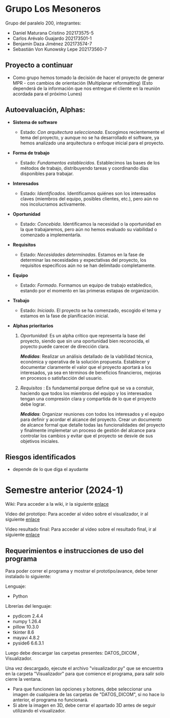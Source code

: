 # Grupo Los Mesoneros

Grupo del paralelo 200, integrantes:

- Daniel Maturana Cristino 202173575-5
- Carlos Arévalo Guajardo 202173501-1
- Benjamín Daza Jiménez 202173574-7
- Sebastián Von Kunowsky Lepe 202173560-7

## Proyecto a continuar
- Como grupo hemos tomado la decisión de hacer el proyecto de generar MPR - con cambios de orientación (Multiplanar reformatting) (Esto dependerá de la información que nos entregue el cliente en la reunión acordada para el próximo Lunes)
## Autoevaluación, Alphas:
* **Sistema de software**
    - Estado: _Con arquitectura seleccionada_. Escogimos recientemente el tema del proyecto, y aunque no se ha desarrollado el software, ya hemos analizado una arquitectura o enfoque inicial para el proyecto.
* **Forma de trabajo**
    - Estado: _Fundamentos establecidos_. Establecimos las bases de los métodos de trabajo, distribuyendo tareas y coordinando días disponibles para trabajar.
* **Interesados**
    - Estado: _Identificados_. Identificamos quiénes son los interesados claves (miembros del equipo, posibles clientes, etc.), pero aún no nos incolucramos activamente. 
* **Oportunidad**
    - Estado: _Concebida_. Identificamos la necesidad o la oportunidad en la que trabajaremos, pero aún no hemos evaluado su viabilidad o comenzado a implementarla.
* **Requisitos**
    - Estado: _Necesidades determinadas_. Estamos en la fase de determinar las necesidades y expectativas del proyecto, los requisitos específicos aún no se han delimitado completamente.
* **Equipo**
    - Estado: _Formado_. Formamos un equipo de trabajo establedico, estando por el momento en las primeras estapas de organización.
* **Trabajo**
    - Estado: _Iniciado_. El proyecto se ha comenzado, escogido el tema y estamos en la fase de planificación inicial.
 
*  **Alphas prioritarios**
    1. _Oportunidad_: Es un alpha crítico que representa la base del proyecto, siendo que sin una oportunidad bien reconocida, el poyecto puede carecer de dirección clara.

         **_Medidas_**: Realizar un análisis detallado de la viabilidad técnica, económica y operativa de la solución propuesta. Establecer y documentar claramente el valor que el proyecto aportará a los interesados, ya sea en términos de beneficios financieros, mejoras en procesos o satisfacción del usuario.


    2. _Requisitos_ : Es fundamental porque define qué se va a constuir, haciendo que todos los miembros del equipo y los interesados tengan una compresión clara y compartida de lo que el proyecto debe lograr.

         **_Medidas_**: Organizar reuniones con todos los interesados y el equipo para definir y acordar el alcance del proyecto. Crear un documento de alcance formal que detalle todas las funcionalidades del proyecto y finalmente implemetar un proceso de gestión del alcance para controlar los cambios y evitar que el proyecto se desvíe de sus objetivos iniciales. 
## Riesgos identificados
* depende de lo que diga el ayudante
# Semestre anterior (2024-1)
Wiki: Para acceder a la wiki, ir la siguiente [enlace](https://github.com/tylwerr/GRP-LosAnalistas-2024-PROYINF/wiki#wiki-grupo-losanalistas)

Video del prototipo: Para acceder al video sobre el visualizador, ir al siguiente [enlace](https://youtu.be/In0gr04gF_E)

Video resultado final: Para acceder al video sobre el resultado final, ir al siguiente [enlace](https://youtu.be/34fRJNLTTV0)

## Requerimientos e instrucciones de uso del programa

Para poder correr el programa y mostrar el prototipo/avance, debe tener instalado lo siguiente:

Lenguaje:
- Python 

Librerías del lenguaje:
- pydicom 2.4.4
- numpy 1.26.4
- pillow 10.3.0
- tkinter 8.6
- mayavi 4.8.2
- pyside6 6.6.3.1

Luego debe descargar las carpetas presentes: DATOS_DICOM , Visualizador.

Una vez descargado, ejecute el archivo "visualizador.py" que se encuentra en la carpeta "Visualizador" para que comience el programa, para salir solo cierre la ventana.

- Para que funcionen las opciones y botones, debe seleccionar una imagen de cualquiera de las carpetas de "DATOS_DICOM", si no hace lo anterior, el programa no funcionará.
- Si abre la imagen en 3D, debe cerrar el apartado 3D antes de seguir utilizando el visualizador. 
